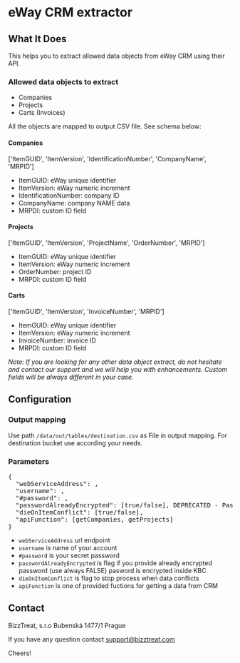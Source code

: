 # eWay CRM extractor

## What It Does

This helps you to extract allowed data objects from eWay CRM using their API. 

### Allowed data objects to extract

- Companies
- Projects
- Carts (Invoices)

All the objects are mapped to output CSV file. See schema below:

#### Companies

['ItemGUID', 'ItemVersion', 'IdentificationNumber', 'CompanyName', 'MRPID']

- ItemGUID: eWay unique identifier
- ItemVersion: eWay numeric increment
- IdentificationNumber: company ID
- CompanyName: company NAME data
- MRPDI: custom ID field

#### Projects

['ItemGUID', 'ItemVersion', 'ProjectName', 'OrderNumber', 'MRPID']

- ItemGUID: eWay unique identifier
- ItemVersion: eWay numeric increment
- OrderNumber: project ID
- MRPDI: custom ID field

#### Carts

['ItemGUID', 'ItemVersion', 'InvoiceNumber', 'MRPID']

- ItemGUID: eWay unique identifier
- ItemVersion: eWay numeric increment
- InvoiceNumber: invoice ID
- MRPDI: custom ID field


*Note: If you are looking for any other data object extract, do not hesitate and contact our support and 
we will help you with enhancements. Custom fields will be always different in your case.* 


## Configuration

### Output mapping

Use path `/data/out/tables/destination.csv` as File in output mapping.
For destination bucket use according your needs.


### Parameters

<pre>
{
  "webServiceAddress": <web-service-endpoint>,
  "username": <your-account>,
  "#password": <your-secret-password>,
  "passwordAlreadyEncrypted": [true/false], DEPRECATED - Password is encrypted on KBC side so it is not necessary to use this param
  "dieOnItemConflict": [true/false],
  "apiFunction": [getCompanies, getProjects]
}
</pre>


- `webServiceAddress` url endpoint   
- `username` is name of your account  
- `#password` is your secret password
- `passwordAlreadyEncrypted` is flag if you provide already encrypted password (use always FALSE) pasword is encrypted inside KBC  
- `dieOnItemConflict` is flag to stop process when data conflicts
- `apiFunction` is one of provided fuctions for getting a data from CRM  


## Contact

BizzTreat, s.r.o
Bubenská 1477/1
Prague

If you have any question contact support@bizztreat.com

Cheers!